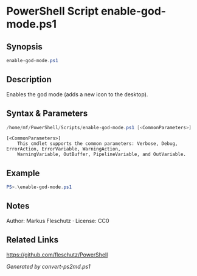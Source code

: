 # PowerShell Script enable-god-mode.ps1

## Synopsis
```powershell
enable-god-mode.ps1
```

## Description
Enables the god mode (adds a new icon to the desktop).

## Syntax & Parameters
```powershell
/home/mf/PowerShell/Scripts/enable-god-mode.ps1 [<CommonParameters>]
```

```
[<CommonParameters>]
    This cmdlet supports the common parameters: Verbose, Debug, ErrorAction, ErrorVariable, WarningAction, 
    WarningVariable, OutBuffer, PipelineVariable, and OutVariable.
```

## Example
```powershell
PS>.\enable-god-mode.ps1
```


## Notes
Author: Markus Fleschutz · License: CC0

## Related Links
https://github.com/fleschutz/PowerShell

*Generated by convert-ps2md.ps1*

